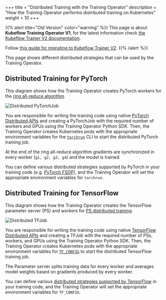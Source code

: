 +++
title = "Distributed Training with the Training Operator"
description = "How the Training Operator performs distributed training on Kubernetes"
weight = 10
+++

{{% alert title="Old Version" color="warning" %}}
This page is about **Kubeflow Training Operator V1**, for the latest information check
[the Kubeflow Trainer V2 documentation](/docs/components/trainer).

Follow [this guide for migrating to Kubeflow Trainer V2](/docs/components/trainer/operator-guides/migration).
{{% /alert %}}

This page shows different distributed strategies that can be used by the Training Operator.

## Distributed Training for PyTorch

This diagram shows how the Training Operator creates PyTorch workers for the
[ring all-reduce algorithm](https://tech.preferred.jp/en/blog/technologies-behind-distributed-deep-learning-allreduce/).

<img src="/docs/components/trainer/legacy-v1/images/distributed-pytorchjob.drawio.svg"
  alt="Distributed PyTorchJob"
  class="mt-3 mb-3 border rounded p-3 bg-white">

You are responsible for writing the training code using native
[PyTorch Distributed APIs](https://pytorch.org/tutorials/beginner/dist_overview.html)
and creating a PyTorchJob with the required number of workers and GPUs using the Training Operator Python SDK.
Then, the Training Operator creates Kubernetes pods with the appropriate environment variables for the
[`torchrun`](https://pytorch.org/docs/stable/elastic/run.html) CLI to start the distributed
PyTorch training job.

At the end of the ring all-reduce algorithm gradients are synchronized
in every worker (`g1, g2, g3, g4`) and the model is trained.

You can define various distributed strategies supported by PyTorch in your training code
(e.g. [PyTorch FSDP](https://pytorch.org/docs/stable/fsdp.html)), and the Training Operator will set
the appropriate environment variables for `torchrun`.

## Distributed Training for TensorFlow

This diagram shows how the Training Operator creates the TensorFlow parameter server (PS) and workers for
[PS distributed training](https://www.tensorflow.org/tutorials/distribute/parameter_server_training).

<img src="/docs/components/trainer/legacy-v1/images/distributed-tfjob.drawio.svg"
  alt="Distributed TFJob"
  class="mt-3 mb-3 border rounded p-3 bg-white">

You are responsible for writing the training code using native
[TensorFlow Distributed APIs](https://www.tensorflow.org/guide/distributed_training) and creating a
TFJob with the required number of PSs, workers, and GPUs using the Training Operator Python SDK.
Then, the Training Operator creates Kubernetes pods with the appropriate environment variables for
[`TF_CONFIG`](https://www.tensorflow.org/guide/distributed_training#setting_up_the_tf_config_environment_variable)
to start the distributed TensorFlow training job.

The Parameter server splits training data for every worker and averages model weights based on gradients
produced by every worker.

You can define various [distributed strategies supported by TensorFlow](https://www.tensorflow.org/guide/distributed_training#types_of_strategies)
in your training code, and the Training Operator will set the appropriate environment
variables for `TF_CONFIG`.
